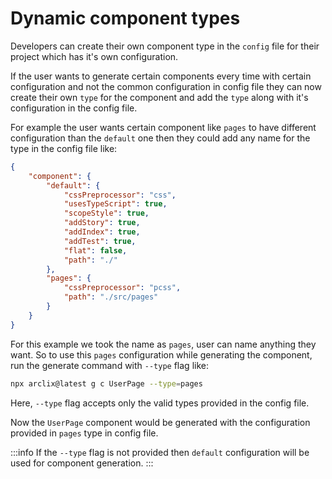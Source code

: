# Dynamic component types

Developers can create their own component type in the `config` file for their project which has it's own configuration.

If the user wants to generate certain components every time with certain configuration and not the common configuration in config file they can now create their own `type` for the component and add the `type` along with it's configuration in the config file.

For example the user wants certain component like `pages` to have different configuration than the `default` one then they could add any name for the type in the config file like:

```json title="arclix.config.json"
{
    "component": {
        "default": {
            "cssPreprocessor": "css",
            "usesTypeScript": true,
            "scopeStyle": true,
            "addStory": true,
            "addIndex": true,
            "addTest": true,
            "flat": false,
            "path": "./"
        },
        "pages": {
            "cssPreprocessor": "pcss",
            "path": "./src/pages"
        }
    }
}
```

For this example we took the name as `pages`, user can name anything they want. So to use this `pages` configuration while generating the component, run the generate command with `--type` flag like:

```bash
npx arclix@latest g c UserPage --type=pages
```

Here, `--type` flag accepts only the valid types provided in the config file.

Now the `UserPage` component would be generated with the configuration provided in `pages` type in config file.

:::info
If the `--type` flag is not provided then `default` configuration will be used for component generation.
:::
